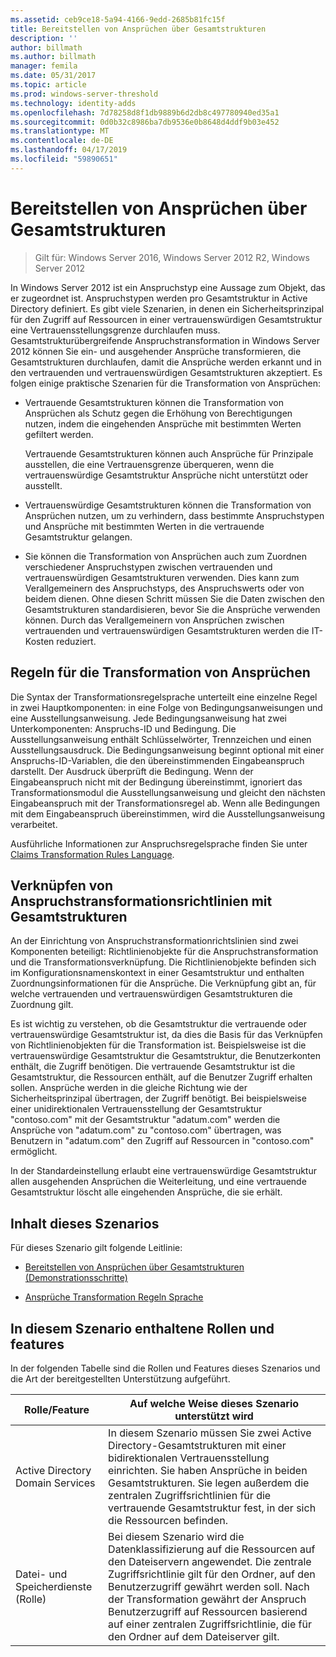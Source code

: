 ```yaml
---
ms.assetid: ceb9ce18-5a94-4166-9edd-2685b81fc15f
title: Bereitstellen von Ansprüchen über Gesamtstrukturen
description: ''
author: billmath
ms.author: billmath
manager: femila
ms.date: 05/31/2017
ms.topic: article
ms.prod: windows-server-threshold
ms.technology: identity-adds
ms.openlocfilehash: 7d78258d8f1db9889b6d2db8c497780940ed35a1
ms.sourcegitcommit: 0d0b32c8986ba7db9536e0b8648d4ddf9b03e452
ms.translationtype: MT
ms.contentlocale: de-DE
ms.lasthandoff: 04/17/2019
ms.locfileid: "59890651"
---
```

# <a name="deploy-claims-across-forests"></a>Bereitstellen von Ansprüchen über Gesamtstrukturen

>Gilt für: Windows Server 2016, Windows Server 2012 R2, Windows Server 2012

In Windows Server 2012 ist ein Anspruchstyp eine Aussage zum Objekt, das er zugeordnet ist. Anspruchstypen werden pro Gesamtstruktur in Active Directory definiert. Es gibt viele Szenarien, in denen ein Sicherheitsprinzipal für den Zugriff auf Ressourcen in einer vertrauenswürdigen Gesamtstruktur eine Vertrauensstellungsgrenze durchlaufen muss. Gesamtstrukturübergreifende Anspruchstransformation in Windows Server 2012 können Sie ein- und ausgehender Ansprüche transformieren, die Gesamtstrukturen durchlaufen, damit die Ansprüche werden erkannt und in den vertrauenden und vertrauenswürdigen Gesamtstrukturen akzeptiert. Es folgen einige praktische Szenarien für die Transformation von Ansprüchen:  
  
-   Vertrauende Gesamtstrukturen können die Transformation von Ansprüchen als Schutz gegen die Erhöhung von Berechtigungen nutzen, indem die eingehenden Ansprüche mit bestimmten Werten gefiltert werden.  
  
    Vertrauende Gesamtstrukturen können auch Ansprüche für Prinzipale ausstellen, die eine Vertrauensgrenze überqueren, wenn die vertrauenswürdige Gesamtstruktur Ansprüche nicht unterstützt oder ausstellt.  
  
-   Vertrauenswürdige Gesamtstrukturen können die Transformation von Ansprüchen nutzen, um zu verhindern, dass bestimmte Anspruchstypen und Ansprüche mit bestimmten Werten in die vertrauende Gesamtstruktur gelangen.  
  
-   Sie können die Transformation von Ansprüchen auch zum Zuordnen verschiedener Anspruchstypen zwischen vertrauenden und vertrauenswürdigen Gesamtstrukturen verwenden. Dies kann zum Verallgemeinern des Anspruchstyps, des Anspruchswerts oder von beidem dienen. Ohne diesen Schritt müssen Sie die Daten zwischen den Gesamtstrukturen standardisieren, bevor Sie die Ansprüche verwenden können. Durch das Verallgemeinern von Ansprüchen zwischen vertrauenden und vertrauenswürdigen Gesamtstrukturen werden die IT-Kosten reduziert.  
  
## <a name="claim-transformation-rules"></a>Regeln für die Transformation von Ansprüchen  
Die Syntax der Transformationsregelsprache unterteilt eine einzelne Regel in zwei Hauptkomponenten: in eine Folge von Bedingungsanweisungen und eine Ausstellungsanweisung. Jede Bedingungsanweisung hat zwei Unterkomponenten: Anspruchs-ID und Bedingung. Die Ausstellungsanweisung enthält Schlüsselwörter, Trennzeichen und einen Ausstellungsausdruck. Die Bedingungsanweisung beginnt optional mit einer Anspruchs-ID-Variablen, die den übereinstimmenden Eingabeanspruch darstellt. Der Ausdruck überprüft die Bedingung. Wenn der Eingabeanspruch nicht mit der Bedingung übereinstimmt, ignoriert das Transformationsmodul die Ausstellungsanweisung und gleicht den nächsten Eingabeanspruch mit der Transformationsregel ab. Wenn alle Bedingungen mit dem Eingabeanspruch übereinstimmen, wird die Ausstellungsanweisung verarbeitet.  
  
Ausführliche Informationen zur Anspruchsregelsprache finden Sie unter [Claims Transformation Rules Language](Claims-Transformation-Rules-Language.md).  
  
## <a name="linking-claim-transformation-policies-to-forests"></a>Verknüpfen von Anspruchstransformationsrichtlinien mit Gesamtstrukturen  
An der Einrichtung von Anspruchstransformationrichtslinien sind zwei Komponenten beteiligt: Richtlinienobjekte für die Anspruchstransformation und die Transformationsverknüpfung. Die Richtlinienobjekte befinden sich im Konfigurationsnamenskontext in einer Gesamtstruktur und enthalten Zuordnungsinformationen für die Ansprüche. Die Verknüpfung gibt an, für welche vertrauenden und vertrauenswürdigen Gesamtstrukturen die Zuordnung gilt.  
  
Es ist wichtig zu verstehen, ob die Gesamtstruktur die vertrauende oder vertrauenswürdige Gesamtstruktur ist, da dies die Basis für das Verknüpfen von Richtlinienobjekten für die Transformation ist. Beispielsweise ist die vertrauenswürdige Gesamtstruktur die Gesamtstruktur, die Benutzerkonten enthält, die Zugriff benötigen. Die vertrauende Gesamtstruktur ist die Gesamtstruktur, die Ressourcen enthält, auf die Benutzer Zugriff erhalten sollen. Ansprüche werden in die gleiche Richtung wie der Sicherheitsprinzipal übertragen, der Zugriff benötigt. Bei beispielsweise einer unidirektionalen Vertrauensstellung der Gesamtstruktur "contoso.com" mit der Gesamtstruktur "adatum.com" werden die Ansprüche von "adatum.com" zu "contoso.com" übertragen, was Benutzern in "adatum.com" den Zugriff auf Ressourcen in "contoso.com" ermöglicht.  
  
In der Standardeinstellung erlaubt eine vertrauenswürdige Gesamtstruktur allen ausgehenden Ansprüchen die Weiterleitung, und eine vertrauende Gesamtstruktur löscht alle eingehenden Ansprüche, die sie erhält.  
  
## <a name="in-this-scenario"></a>Inhalt dieses Szenarios  
Für dieses Szenario gilt folgende Leitlinie:  
  
-   [Bereitstellen von Ansprüchen über Gesamtstrukturen &#40;Demonstrationsschritte&#41;](Deploy-Claims-Across-Forests--Demonstration-Steps-.md)  
  
-   [Ansprüche Transformation Regeln Sprache](Claims-Transformation-Rules-Language.md)  
  
## <a name="BKMK_NEW"></a>In diesem Szenario enthaltene Rollen und features  
In der folgenden Tabelle sind die Rollen und Features dieses Szenarios und die Art der bereitgestellten Unterstützung aufgeführt.  
  
|Rolle/Feature|Auf welche Weise dieses Szenario unterstützt wird|  
|-----------------|---------------------------------|  
|Active Directory Domain Services|In diesem Szenario müssen Sie zwei Active Directory-Gesamtstrukturen mit einer bidirektionalen Vertrauensstellung einrichten. Sie haben Ansprüche in beiden Gesamtstrukturen. Sie legen außerdem die zentralen Zugriffsrichtlinien für die vertrauende Gesamtstruktur fest, in der sich die Ressourcen befinden.|  
|Datei- und Speicherdienste (Rolle)|Bei diesem Szenario wird die Datenklassifizierung auf die Ressourcen auf den Dateiservern angewendet. Die zentrale Zugriffsrichtlinie gilt für den Ordner, auf den Benutzerzugriff gewährt werden soll. Nach der Transformation gewährt der Anspruch Benutzerzugriff auf Ressourcen basierend auf einer zentralen Zugriffsrichtlinie, die für den Ordner auf dem Dateiserver gilt.|  
  


